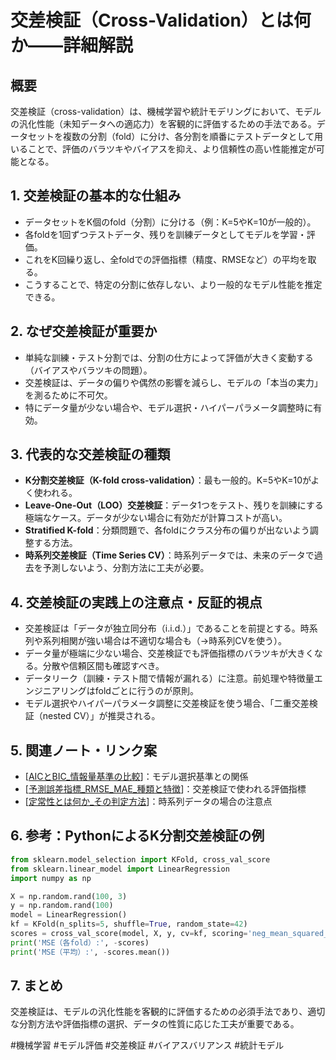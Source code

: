 # 交差検証（Cross-Validation）とは何か――詳細解説

## 概要
交差検証（cross-validation）は、機械学習や統計モデリングにおいて、モデルの汎化性能（未知データへの適応力）を客観的に評価するための手法である。データセットを複数の分割（fold）に分け、各分割を順番にテストデータとして用いることで、評価のバラツキやバイアスを抑え、より信頼性の高い性能推定が可能となる。

## 1. 交差検証の基本的な仕組み
- データセットをK個のfold（分割）に分ける（例：K=5やK=10が一般的）。
- 各foldを1回ずつテストデータ、残りを訓練データとしてモデルを学習・評価。
- これをK回繰り返し、全foldでの評価指標（精度、RMSEなど）の平均を取る。
- こうすることで、特定の分割に依存しない、より一般的なモデル性能を推定できる。

## 2. なぜ交差検証が重要か
- 単純な訓練・テスト分割では、分割の仕方によって評価が大きく変動する（バイアスやバラツキの問題）。
- 交差検証は、データの偏りや偶然の影響を減らし、モデルの「本当の実力」を測るために不可欠。
- 特にデータ量が少ない場合や、モデル選択・ハイパーパラメータ調整時に有効。

## 3. 代表的な交差検証の種類
- **K分割交差検証（K-fold cross-validation）**：最も一般的。K=5やK=10がよく使われる。
- **Leave-One-Out（LOO）交差検証**：データ1つをテスト、残りを訓練にする極端なケース。データが少ない場合に有効だが計算コストが高い。
- **Stratified K-fold**：分類問題で、各foldにクラス分布の偏りが出ないよう調整する方法。
- **時系列交差検証（Time Series CV）**：時系列データでは、未来のデータで過去を予測しないよう、分割方法に工夫が必要。

## 4. 交差検証の実践上の注意点・反証的視点
- 交差検証は「データが独立同分布（i.i.d.）」であることを前提とする。時系列や系列相関が強い場合は不適切な場合も（→時系列CVを使う）。
- データ量が極端に少ない場合、交差検証でも評価指標のバラツキが大きくなる。分散や信頼区間も確認すべき。
- データリーク（訓練・テスト間で情報が漏れる）に注意。前処理や特徴量エンジニアリングはfoldごとに行うのが原則。
- モデル選択やハイパーパラメータ調整に交差検証を使う場合、「二重交差検証（nested CV）」が推奨される。

## 5. 関連ノート・リンク案
- [[AICとBIC_情報量基準の比較]]：モデル選択基準との関係
- [[予測誤差指標_RMSE_MAE_種類と特徴]]：交差検証で使われる評価指標
- [[定常性とは何か_その判定方法]]：時系列データの場合の注意点

## 6. 参考：PythonによるK分割交差検証の例
```python
from sklearn.model_selection import KFold, cross_val_score
from sklearn.linear_model import LinearRegression
import numpy as np

X = np.random.rand(100, 3)
y = np.random.rand(100)
model = LinearRegression()
kf = KFold(n_splits=5, shuffle=True, random_state=42)
scores = cross_val_score(model, X, y, cv=kf, scoring='neg_mean_squared_error')
print('MSE（各fold）:', -scores)
print('MSE（平均）:', -scores.mean())
```

## 7. まとめ
交差検証は、モデルの汎化性能を客観的に評価するための必須手法であり、適切な分割方法や評価指標の選択、データの性質に応じた工夫が重要である。

#機械学習 #モデル評価 #交差検証 #バイアスバリアンス #統計モデル


[//begin]: # "Autogenerated link references for markdown compatibility"
[AICとBIC_情報量基準の比較]: AIC%E3%81%A8BIC_%E6%83%85%E5%A0%B1%E9%87%8F%E5%9F%BA%E6%BA%96%E3%81%AE%E6%AF%94%E8%BC%83.md "AIC（赤池情報量規準）とBIC（ベイズ情報量規準）"
[予測誤差指標_RMSE_MAE_種類と特徴]: %E4%BA%88%E6%B8%AC%E8%AA%A4%E5%B7%AE%E6%8C%87%E6%A8%99_RMSE_MAE_%E7%A8%AE%E9%A1%9E%E3%81%A8%E7%89%B9%E5%BE%B4.md "予測誤差指標（RMSE, MAE等）の種類と特徴・使い所"
[定常性とは何か_その判定方法]: %E5%AE%9A%E5%B8%B8%E6%80%A7%E3%81%A8%E3%81%AF%E4%BD%95%E3%81%8B_%E3%81%9D%E3%81%AE%E5%88%A4%E5%AE%9A%E6%96%B9%E6%B3%95.md "定常性とは何か、その判定方法"
[//end]: # "Autogenerated link references"
